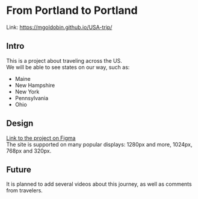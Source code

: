 # From Portland to Portland
Link: https://mgoldobin.github.io/USA-trip/

## Intro
This is a project about traveling across the US.  
We will be able to see states on our way, such as: 
* Maine
* New Hampshire
* New York
* Pennsylvania
* Ohio

## Design
[Link to the project on Figma](https://www.figma.com/file/xM9rNsdK4iNcFJmDZho3Aw/Sprint-3%3A-From-Portland-to-Portland-%2F-desktop-%2B-mobile?node-id=500%3A0)  
The site is supported on many popular displays: 1280px and more, 1024px, 768px and 320px.

## Future
It is planned to add several videos about this journey, as well as comments from travelers.
